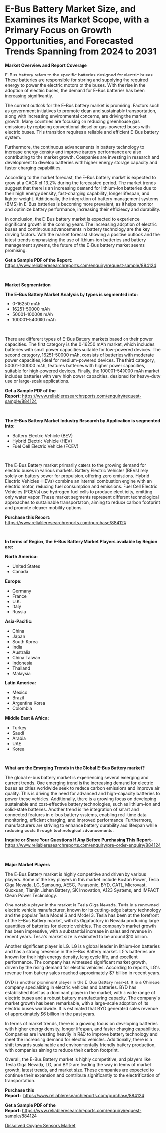 <p><h1>E-Bus Battery Market Size, and Examines its Market Scope, with a Primary Focus on Growth Opportunities, and Forecasted Trends Spanning from 2024 to 2031</h1></p><p><strong>Market Overview and Report Coverage</strong></p>
<p><p>E-Bus battery refers to the specific batteries designed for electric buses. These batteries are responsible for storing and supplying the required energy to power the electric motors of the buses. With the rise in the adoption of electric buses, the demand for E-Bus batteries has been increasing significantly.</p><p>The current outlook for the E-Bus battery market is promising. Factors such as government initiatives to promote clean and sustainable transportation, along with increasing environmental concerns, are driving the market growth. Many countries are focusing on reducing greenhouse gas emissions by replacing conventional diesel or gas-powered buses with electric buses. This transition requires a reliable and efficient E-Bus battery system.</p><p>Furthermore, the continuous advancements in battery technology to increase energy density and improve battery performance are also contributing to the market growth. Companies are investing in research and development to develop batteries with higher energy storage capacity and faster charging capabilities.</p><p>According to the market forecast, the E-Bus battery market is expected to grow at a CAGR of 13.2% during the forecasted period. The market trends suggest that there is an increasing demand for lithium-ion batteries due to their high energy density, fast-charging capability, longer lifespan, and lighter weight. Additionally, the integration of battery management systems (BMS) in E-Bus batteries is becoming more prevalent, as it helps monitor and optimize battery performance, increasing their efficiency and durability.</p><p>In conclusion, the E-Bus battery market is expected to experience significant growth in the coming years. The increasing adoption of electric buses and continuous advancements in battery technology are the key driving factors. With the market forecast showing a positive outlook and the latest trends emphasizing the use of lithium-ion batteries and battery management systems, the future of the E-Bus battery market seems promising.</p></p>
<p><strong>Get a Sample PDF of the Report:</strong> <a href="https://www.reliableresearchreports.com/enquiry/request-sample/884124">https://www.reliableresearchreports.com/enquiry/request-sample/884124</a></p>
<p>&nbsp;</p>
<p><strong>Market Segmentation</strong></p>
<p><strong>The E-Bus Battery Market Analysis by types is segmented into:</strong></p>
<p><ul><li>0-16250 mAh</li><li>16251-50000 mAh</li><li>50001-100000 mAh</li><li>100001-540000 mAh</li></ul></p>
<p>&nbsp;</p>
<p><p>There are different types of E-Bus Battery markets based on their power capacities. The first category is the 0-16250 mAh market, which includes batteries with small power capacities suitable for low-powered devices. The second category, 16251-50000 mAh, consists of batteries with moderate power capacities, ideal for medium-powered devices. The third category, 50001-100000 mAh, features batteries with higher power capacities, suitable for high-powered devices. Finally, the 100001-540000 mAh market includes batteries with very high power capacities, designed for heavy-duty use or large-scale applications.</p></p>
<p><strong>Get a Sample PDF of the Report:</strong>&nbsp;<a href="https://www.reliableresearchreports.com/enquiry/request-sample/884124">https://www.reliableresearchreports.com/enquiry/request-sample/884124</a></p>
<p>&nbsp;</p>
<p><strong>The E-Bus Battery Market Industry Research by Application is segmented into:</strong></p>
<p><ul><li>Battery Electric Vehicle (BEV)</li><li>Hybrid Electric Vehicle (HEV)</li><li>Fuel Cell Electric Vehicle (FCEV)</li></ul></p>
<p>&nbsp;</p>
<p><p>The E-Bus Battery market primarily caters to the growing demand for electric buses in various markets. Battery Electric Vehicles (BEVs) rely solely on battery power for propulsion, offering zero emissions. Hybrid Electric Vehicles (HEVs) combine an internal combustion engine with an electric motor, reducing fuel consumption and emissions. Fuel Cell Electric Vehicles (FCEVs) use hydrogen fuel cells to produce electricity, emitting only water vapor. These market segments represent different technological approaches to sustainable transportation, aiming to reduce carbon footprint and promote cleaner mobility options.</p></p>
<p><strong>Purchase this Report:</strong>&nbsp; <a href="https://www.reliableresearchreports.com/purchase/884124">https://www.reliableresearchreports.com/purchase/884124</a></p>
<p>&nbsp;</p>
<p><strong>In terms of Region, the E-Bus Battery Market Players available by Region are:</strong></p>
<p>
    <p> <strong> North America: </strong>
        <ul>
            <li>United States</li>
            <li>Canada</li>
        </ul>
        </p> 
    <p> <strong> Europe: </strong>
        <ul>
            <li>Germany</li>
            <li>France</li>
            <li>U.K.</li>
            <li>Italy</li>
            <li>Russia</li>
        </ul>
        </p> 
    <p> <strong> Asia-Pacific: </strong>
        <ul>
            <li>China</li>
            <li>Japan</li>
            <li>South Korea</li>
            <li>India</li>
            <li>Australia</li>
            <li>China Taiwan</li>
            <li>Indonesia</li>
            <li>Thailand</li>
            <li>Malaysia</li>
        </ul>
        </p> 
    <p> <strong> Latin America: </strong>
        <ul>
            <li>Mexico</li>
            <li>Brazil</li>
            <li>Argentina Korea</li>
            <li>Colombia</li>
        </ul>
        </p> 
    <p> <strong> Middle East & Africa: </strong>
        <ul>
            <li>Turkey</li>
            <li>Saudi</li>
            <li>Arabia</li>
            <li>UAE</li>
            <li>Korea</li>
        </ul>
    </p>
    </p>
<p>&nbsp;</p>
<p><strong>What are the Emerging Trends in the Global E-Bus Battery market?</strong></p>
<p><p>The global e-bus battery market is experiencing several emerging and current trends. One emerging trend is the increasing demand for electric buses as cities worldwide seek to reduce carbon emissions and improve air quality. This is driving the need for advanced and high-capacity batteries to power these vehicles. Additionally, there is a growing focus on developing sustainable and cost-effective battery technologies, such as lithium-ion and solid-state batteries. Another trend is the integration of smart and connected features in e-bus battery systems, enabling real-time data monitoring, efficient charging, and improved performance. Furthermore, manufacturers are striving to enhance battery durability and lifespan while reducing costs through technological advancements.</p></p>
<p><strong>Inquire or Share Your Questions If Any Before Purchasing This Report</strong>- <a href="https://www.reliableresearchreports.com/enquiry/pre-order-enquiry/884124">https://www.reliableresearchreports.com/enquiry/pre-order-enquiry/884124</a></p>
<p>&nbsp;</p>
<p><strong>Major Market Players</strong></p>
<p><p>The E-Bus Battery market is highly competitive and driven by various players. Some of the key players in this market include Boston Power, Tesla Giga Nevada, LG, Samsung, AESC, Panasonic, BYD, CATL, Microvast, Guoxuan, Tianjin Lishen Battery, SK Innovation, A123 Systems, and IMPACT Clean Power Technology.</p><p>One notable player in the market is Tesla Giga Nevada. Tesla is a renowned electric vehicle manufacturer, known for its cutting-edge battery technology and the popular Tesla Model S and Model 3. Tesla has been at the forefront of the E-Bus Battery market, with its Gigafactory in Nevada producing large quantities of batteries for electric vehicles. The company's market growth has been impressive, with a substantial increase in sales and revenue in recent years. Tesla's market size is estimated to be around $10 billion.</p><p>Another significant player is LG. LG is a global leader in lithium-ion batteries and has a strong presence in the E-Bus Battery market. LG's batteries are known for their high energy density, long cycle life, and excellent performance. The company has witnessed significant market growth, driven by the rising demand for electric vehicles. According to reports, LG's revenue from battery sales reached approximately $7 billion in recent years.</p><p>BYD is another prominent player in the E-Bus Battery market. It is a Chinese company specializing in electric vehicles and batteries. BYD has established itself as a dominant player in the market, with a wide range of electric buses and a robust battery manufacturing capacity. The company's market growth has been remarkable, with a large-scale adoption of its electric buses worldwide. It is estimated that BYD generated sales revenue of approximately $6 billion in the past years.</p><p>In terms of market trends, there is a growing focus on developing batteries with higher energy density, longer lifespan, and faster charging capabilities. Companies are investing heavily in R&D to improve battery technology and meet the increasing demand for electric vehicles. Additionally, there is a shift towards sustainable and environmentally friendly battery production, with companies aiming to reduce their carbon footprint.</p><p>Overall, the E-Bus Battery market is highly competitive, and players like Tesla Giga Nevada, LG, and BYD are leading the way in terms of market growth, latest trends, and market size. These companies are expected to continue their expansion and contribute significantly to the electrification of transportation.</p></p>
<p><strong>Purchase this Report:</strong>&nbsp;&nbsp;<a href="https://www.reliableresearchreports.com/purchase/884124">https://www.reliableresearchreports.com/purchase/884124</a></p>
<p></p>
<p><strong>Get a Sample PDF of the Report:</strong>&nbsp;<a href="https://www.reliableresearchreports.com/enquiry/request-sample/884124">https://www.reliableresearchreports.com/enquiry/request-sample/884124</a></p>
<p><p><a href="https://github.com/PeterParrish5/Market-Research-Report-List-2/blob/main/dissolved-oxygen-sensors-market.md">Dissolved Oxygen Sensors Market</a></p></p>